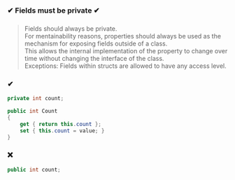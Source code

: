 ### ✔ Fields must be private ✔
###

> Fields should always be private.  
> For mentainability reasons, properties should always be used as the mechanism for exposing fields outside of a class.  
> This allows the internal implementation of the property to change over time without changing the interface of the class.  
> Exceptions: Fields within structs are allowed to have any access level.

### ✔
``` csharp
private int count;

public int Count
{
    get { return this.count };
    set { this.count = value; }
}
```

### ❌ 
``` csharp
public int count;
```
